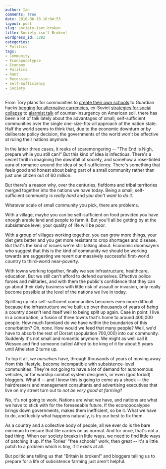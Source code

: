 ```yaml
---
author: Ian
comments: true
date: 2010-06-18 16:04:53
layout: post
slug: society-isnt-broken
title: Society isn't Broken!
wordpress_id: 3292
categories:
- Politics
tags:
- Community
- Econapocalypse
- Economy
- Politics
- Rant
- Recession
- Self-Sufficiency
- Society
---
```


From Tory plans for communities to [create their own schools](http://news.bbc.co.uk/1/hi/education/10345302.stm) to Guardian hacks [begging for alternative currencies](http://www.guardian.co.uk/commentisfree/2009/jan/20/george-monbiot-recession-currencies), ex-Soviet [strategies for social collapse](http://cluborlov.blogspot.com/2009/02/social-collapse-best-practices.html) to [alarmist talk](http://www.boingboing.net/2010/06/15/john-robb-interview.html) of counter-insurgency on American soil, there has been a lot of talk lately about the advantages of small, self-sufficient communities over the single one-size-fits-all approach of the nation state.  Half the world seems to think that, due to the economic downturn or by deliberate policy decision, the governments of the world won't be effective at ruling their nations anymore.

In the latter three cases, it reeks of scaremongering -- "The End is Nigh, prepare while you still can!"  But this kind of idea is infectious.  There's a secret thrill in imagining the downfall of society, and somehow a rose-tinted aura of romance around the idea of self-sufficiency.  There's something that feels good and honest about being part of a small community rather than just one citizen out of 60 million.

But there's a reason why, over the centuries, fiefdoms and tribal territories merged together into the nations we have today.  Being a small, self-sufficient community is _really hard_ and _you don't want to do it_.

Whatever scale of small community you pick, there are problems.

With a village, maybe you can be self-sufficient on food provided you have enough arable land and people to farm it.  But you'll all be getting by at the subsistence level, your quality of life will be poor.

With a group of villages working together, you can grow more things, your diet gets better and you get more resistant to crop shortages and disease.  But that's the kind of issues we're still talking about.  Economic doomsayers who suggest that this is the kind of community we should be working towards are suggesting we revert our massively successful first-world country to third-world near-poverty.

With towns working together, finally we see infrastructure, healthcare, education.  But we still can't afford to defend ourselves.  Effective police forces and militaries, and with them the public's confidence that they can go about their daily business with little risk of assault or invasion, only really become possible at the level of the nations we live in today.

Splitting up into self-sufficient communities becomes even more difficult because the infrastructure we've built up over thousands of years of _being_ a country doesn't lend itself well to being split up again.  Case in point: I live in a conurbation, a fusion of three towns that's home to around 400,000 people.  How much farmland do we have within the boundaries of this conurbation?  Oh, _none_.  How would we feed that many people?  Well, we'd have to absorb the rest of Dorset (population 700,000) into our community.  Suddenly it's not small and romantic anymore.  We might as well call it Wessex and find someone called Alfred to be king of it for about 5 years until Athelstan 2 turns up.

To top it all, _we ourselves_ have, through thousands of years of moving away from this lifestyle, become incompatible with subsistence-level communities.  They're not going to have a lot of demand for autonomous vehicles, or for warship combat system designers, or even (god forbid) bloggers.  What if -- and I know this is going to come as a shock -- the hairdressers and management consultants and advertising executives that live on my street turn out to _not be very good at farming_?

No, it's not going to work.  Nations are what we have, and nations are what we have to stick with for the foreseeable future.  If the econopocalypse brings down governments, makes them inefficient, so be it.  What we have to do, and luckily what happens naturally, is try our best to fix them.

As a country and a collective body of people, all we ever do is the bare minimum to ensure that life carries on as normal.  And for once, that's not a bad thing.  When our society breaks in little ways, we need to find little ways of patching it up.  If the Tories' "free schools" work, then great -- it's a little patch to a problem which is tiny, if it exists at all.

But politicians telling us that "Britain is broken!" and bloggers telling us to prepare for a life of subsistence farming just aren't helpful.
